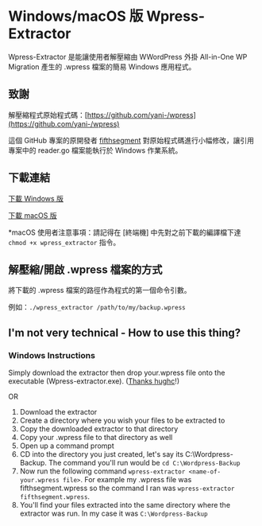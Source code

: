 # Windows/macOS 版 Wpress-Extractor
Wpress-Extractor 是能讓使用者解壓縮由 WWordPress 外掛 All-in-One WP Migration 產生的 .wpress 檔案的簡易 Windows 應用程式。

## 致謝
解壓縮程式原始程式碼：[https://github.com/yani-/wpress](https://github.com/yani-/wpress)

這個 GitHub 專案的原開發者 [fifthsegment](https://github.com/fifthsegment) 對原始程式碼進行小幅修改，讓引用專案中的 reader.go 檔案能執行於 Windows 作業系統。

## 下載連結
[下載 Windows 版](https://github.com/fifthsegment/Wpress-Extractor/raw/master/dist/wpress-extractor.exe)

[下載 macOS 版](https://github.com/fifthsegment/Wpress-Extractor/blob/master/dist/mac/wpress_extractor?raw=true)

*macOS 使用者注意事項：請記得在 [終端機] 中先對之前下載的編譯檔下達 `chmod +x wpress_extractor` 指令。

## 解壓縮/開啟 .wpress 檔案的方式
將下載的 .wpress 檔案的路徑作為程式的第一個命令引數。

例如：`./wpress_extractor /path/to/my/backup.wpress`

## I'm not very technical - How to use this thing?
### Windows Instructions

Simply download the extractor then drop your.wpress file onto the executable (Wpress-extractor.exe). ([Thanks hughc](https://github.com/hughc)!)


OR



1. Download the extractor 
2. Create a directory where you wish your files to be extracted to
3. Copy the downloaded extractor to that directory
4. Copy your .wpress file to that directory as well
5. Open up a command prompt
6. CD into the directory you just created, let's say its C:\Wordpress-Backup. The command you'll run would be `cd C:\Wordpress-Backup`
7. Now run the following command `wpress-extractor <name-of-your.wpress file>`. For example my .wpress file was fifthsegment.wpress so the command I ran was `wpress-extractor fifthsegment.wpress`.
8. You'll find your files extracted into the same directory where the extractor was run. In my case it was `C:\Wordpress-Backup`


